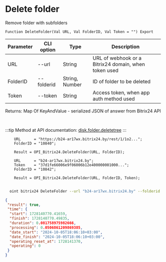 ﻿---
sidebar_position: 5
---

# Delete folder
 Remove folder with subfolders



`Function DeleteFolder(Val URL, Val FolderID, Val Token = "") Export`

  | Parameter | CLI option | Type | Description |
  |-|-|-|-|
  | URL | --url | String | URL of webhook or a Bitrix24 domain, when token used |
  | FolderID | --folderid | String, Number | ID of folder to be deleted |
  | Token | --token | String | Access token, when app auth method used |

  
  Returns:  Map Of KeyAndValue - serialized JSON of answer from Bitrix24 API

<br/>

:::tip
Method at API documentation: [disk.folder.deletetree](https://dev.1c-bitrix.ru/rest_help/disk/folder/disk_folder_deletetree.php)
:::
<br/>


```bsl title="Code example"
    URL      = "https://b24-ar17wx.bitrix24.by/rest/1/1o2...";
    FolderID = "10840";

    Result = OPI_Bitrix24.DeleteFolder(URL, FolderID);

    URL      = "b24-ar17wx.bitrix24.by";
    Token    = "37d1fe66006e9f06006b12e400000001000...";
    FolderID = "10842";

    Result = OPI_Bitrix24.DeleteFolder(URL, FolderID, Token);
```



```sh title="CLI command example"
    
  oint bitrix24 DeleteFolder --url "b24-ar17wx.bitrix24.by" --folderid "5016" --token "fe3fa966006e9f06006b12e400000001000..."

```

```json title="Result"
{
 "result": true,
 "time": {
  "start": 1728140770.41659,
  "finish": 1728140770.49835,
  "duration": 0.081758975982666,
  "processing": 0.0506861209869385,
  "date_start": "2024-10-05T18:06:10+03:00",
  "date_finish": "2024-10-05T18:06:10+03:00",
  "operating_reset_at": 1728141370,
  "operating": 0
 }
}
```
